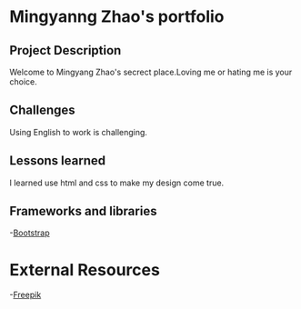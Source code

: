 # Mingyanng Zhao's portfolio
## Project Description
Welcome to Mingyang Zhao's secrect place.Loving me or hating me is your choice.
## Challenges
Using English to work is challenging.
## Lessons learned
I learned use html and css to make my design come true.
## Frameworks and libraries
-[Bootstrap](https://getbootstrap.com/docs/5.3/utilities/link/#underline-offset)
# External Resources
-[Freepik](https://www.freepik.com/)